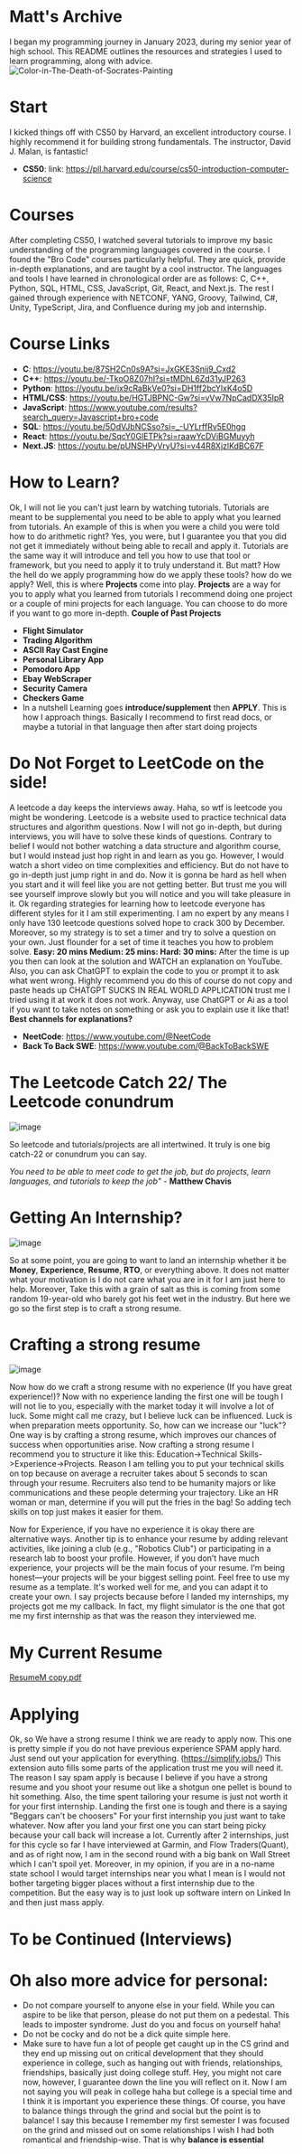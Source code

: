 # Matt's Archive
I began my programming journey in January 2023, during my senior year of high school. This README outlines the resources and strategies I used to learn programming, along with advice.
![Color-in-The-Death-of-Socrates-Painting](https://github.com/user-attachments/assets/9bb58218-0048-4b0d-99a1-bb9737f5d2fa)

# Start
I kicked things off with CS50 by Harvard, an excellent introductory course. I highly recommend it for building strong fundamentals. The instructor, David J. Malan, is fantastic!
- **CS50**: link: https://pll.harvard.edu/course/cs50-introduction-computer-science

# Courses
After completing CS50, I watched several tutorials to improve my basic understanding of the programming languages covered in the course.
I found the "Bro Code" courses particularly helpful. They are quick, provide in-depth explanations, and are taught by a cool instructor. 
The languages and tools I have learned in chronological order are as follows:
C, C++, Python, SQL, HTML, CSS, JavaScript, Git, React, and Next.js. 
The rest I gained through experience with NETCONF, YANG, Groovy, Tailwind, C#, Unity, TypeScript, Jira, and Confluence during my job and internship. 
# Course Links
- **C**: https://youtu.be/87SH2Cn0s9A?si=JxGKE3Snij9_Cxd2
- **C++**: https://youtu.be/-TkoO8Z07hI?si=tMDhL6Zd31yJP263
- **Python**: https://youtu.be/ix9cRaBkVe0?si=DH1ff2bcYlxK4o5D
- **HTML/CSS**: https://youtu.be/HGTJBPNC-Gw?si=vVw7NpCadDX35IpR
- **JavaScript**: https://www.youtube.com/results?search_query=Javascript+bro+code
- **SQL**: https://youtu.be/5OdVJbNCSso?si=_-UYLrffRv5E0hgq
- **React**: https://youtu.be/SqcY0GlETPk?si=raawYcDViBGMuyyh
- **Next.JS**: https://youtu.be/pUNSHPyVryU?si=v44R8XjzlKdBC67F

# How to Learn?
  Ok, I will not lie you can't just learn by watching tutorials. Tutorials are meant to be supplemental you need to be able to apply what you learned from tutorials. An example of this is when you were a child you were told how to do arithmetic right? Yes, you were, but I guarantee you that you did not get it immediately without being able to recall and apply it. Tutorials are the same way it will introduce and tell you how to use that tool or framework, but you need to apply it to truly understand it. But matt? How the hell do we apply programming how do we apply these tools? how do we apply? Well, this is where **Projects** come into play. **Projects** are a way for you to apply what you learned from tutorials I recommend doing one project or a couple of mini projects for each language. You can choose to do more if you want to go more in-depth.
  **Couple of Past Projects**
  - **Flight Simulator**
  - **Trading Algorithm**
  - **ASCII Ray Cast Engine**
  - **Personal Library App**
  - **Pomodoro App**
  - **Ebay WebScraper**
  - **Security Camera**
  - **Checkers Game**
- In a nutshell
  Learning goes **introduce/supplement** then **APPLY**. This is how I approach things. Basically I recommend to first read docs, or maybe a tutorial in that language then after start doing projects
  
# Do Not Forget to LeetCode on the side!
  A leetcode a day keeps the interviews away. Haha, so wtf is leetcode you might be wondering. Leetcode is a website used to practice technical data structures and algorithm questions. Now I will not go in-depth, but during interviews, you will have to solve these kinds of questions. Contrary to belief I would not bother watching a data structure and algorithm course, but I would instead just hop right in and learn as you go. However, I would watch a short video on time complexities and efficiency. But do not have to go in-depth just jump right in and do. Now it is gonna be hard as hell when you start and it will feel like you are not getting better. But trust me you will see yourself improve slowly but you will notice and you will take pleasure in it. Ok regarding strategies for learning how to leetcode everyone has different styles for it I am still experimenting. I am no expert by any means I only have 130 leetcode questions solved hope to crack 300 by December. Moreover, so my strategy is to set a timer and try to solve a question on your own. Just flounder for a set of time it teaches you how to problem solve. 
**Easy: 20 mins
Medium: 25 mins:
Hard: 30 mins:**
After the time is up you then can look at the solution and WATCH an explanation on YouTube. Also, you can ask ChatGPT to explain the code to you or prompt it to ask what went wrong. Highly recommend you do this of course do not copy and paste heads up CHATGPT SUCKS IN REAL WORLD APPLICATION trust me I tried using it at work it does not work. Anyway, use ChatGPT or Ai as a tool if you want to take notes on something or ask you to explain use it like that!
**Best channels for explanations?**
- **NeetCode**: https://www.youtube.com/@NeetCode
- **Back To Back SWE**: https://www.youtube.com/@BackToBackSWE

# The Leetcode Catch 22/ The Leetcode conundrum
![image](https://github.com/user-attachments/assets/d021f27a-61ea-4b7c-9694-8f5d50a15f7a)

So leetcode and tutorials/projects are all intertwined. It truly is one big catch-22 or conundrum you can say.

_You need to be able to meet code to get the job, but do projects, learn languages, and tutorials to keep the job"_ -    **Matthew Chavis**

# Getting An Internship?
![image](https://github.com/user-attachments/assets/1c0e1f22-dc21-4202-bcb8-b1aaa4f2dfbb)

So at some point, you are going to want to land an internship whether it be **Money**, **Experience**, **Resume**, **RTO**, or everything above. It does not matter what your motivation is I do not care what you are in it for I am just here to help. Moreover, Take this with a grain of salt as this is coming from some random 19-year-old who barely got his feet wet in the industry. But here we go so the first step is to craft a strong resume. 
# Crafting a strong resume
![image](https://github.com/user-attachments/assets/c6047b59-7586-401d-b277-530f37b4180b)

Now how do we craft a strong resume with no experience (If you have great experience!)? Now with no experience landing the first one will be tough I will not lie to you, especially with the market today it will involve a lot of luck. Some might call me crazy, but I believe luck can be influenced. Luck is when preparation meets opportunity. So, how can we increase our "luck"? One way is by crafting a strong resume, which improves our chances of success when opportunities arise. Now crafting a strong resume I recommend you to structure it like this: Education->Technical Skills->Experience->Projects. Reason I am telling you to put your technical skills on top because on average a recruiter takes about 5 seconds to scan through your resume. Recruiters also tend to be humanity majors or like communications and these people determing your trajectory. Like an HR woman or man, determine if you will put the fries in the bag! So adding tech skills on top just makes it easier for them.

 Now for Experience, if you have no experience it is okay there are alternative ways. Another tip is to enhance your resume by adding relevant activities, like joining a club (e.g., "Robotics Club") or participating in a research lab to boost your profile. However, if you don’t have much experience, your projects will be the main focus of your resume. I’m being honest—your projects will be your biggest selling point. Feel free to use my resume as a template. It's worked well for me, and you can adapt it to create your own. I say projects because before I landed my internships, my projects got me my callback. In fact, my flight simulator is the one that got me my first internship as that was the reason they interviewed me.

# My Current Resume
[ResumeM copy.pdf](https://github.com/user-attachments/files/18934433/ResumeM.copy.pdf)



# Applying
Ok, so We have a strong resume I think we are ready to apply now. This one is pretty simple if you do not have previous experience SPAM apply hard. Just send out your application for everything. (https://simplify.jobs/) This extension auto fills some parts of the application trust me you will need it. The reason I say spam apply is because I believe if you have a strong resume and you shoot your resume out like a shotgun one pellet is bound to hit something. Also, the time spent tailoring your resume is just not worth it for your first internship. Landing the first one is tough and there is a saying "Beggars can't be choosers" For your first internship you just want to take whatever. Now after you land your first one you can start being picky because your call back will increase a lot. Currently after 2 internships, just for this cycle so far I have interviewed at Garmin, and Flow Traders(Quant), and as of right now, I am in the second round with a big bank on Wall Street which I can't spoil yet. Moreover, in my opinion, if you are in a no-name state school I would target internships near you what I mean is I would not bother targeting bigger places without a first internship due to the competition. But the easy way is to just look up software intern on Linked In and then just mass apply.

# To be Continued (Interviews)

# Oh also more advice for personal:
  - Do not compare yourself to anyone else in your field. While you can aspire to be like that     person, please do not put them on a pedestal. 
    This leads to imposter syndrome. Just do you and focus on yourself haha!
  - Do not be cocky and do not be a dick quite simple here.
  - Make sure to have fun a lot of people get caught up in the CS grind and they end up missing out on critical development that they should experience in college, such as hanging out with friends, relationships, friendships, basically just doing college stuff. Hey, you might not care now, however, I guarantee down the line you will reflect on it. Now I am not saying you will peak in college haha but college is a special time and I think it is important you experience these things. Of course, you have to balance things through the grind and social but the point is to balance! I say this because I remember my first semester I was focused on the grind and missed out on some relationships I wish I had both romantical and friendship-wise. That is why **balance is essential**






